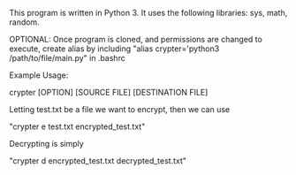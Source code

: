 This program is written in Python 3.
It uses the following libraries: sys, math, random.

OPTIONAL: Once program is cloned, and permissions are changed to execute, create alias by including
"alias crypter='python3 /path/to/file/main.py" in .bashrc

Example Usage:

crypter [OPTION] [SOURCE FILE] [DESTINATION FILE]

Letting test.txt be a file we want to encrypt, then we can use

"crypter e test.txt encrypted_test.txt"

Decrypting is simply

"crypter d encrypted_test.txt decrypted_test.txt"
